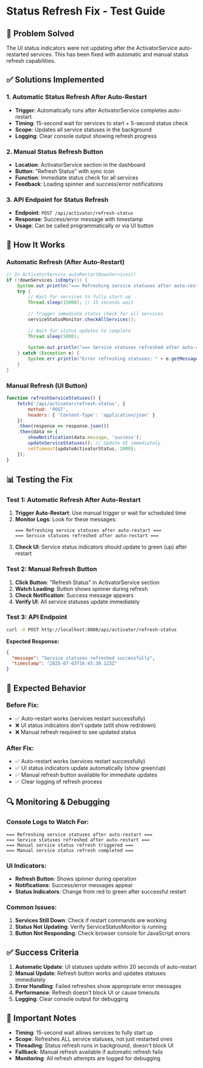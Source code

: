 # Status Refresh Fix - Test Guide

## 🎯 **Problem Solved**
The UI status indicators were not updating after the ActivatorService auto-restarted services. This has been fixed with automatic and manual status refresh capabilities.

## ✅ **Solutions Implemented**

### **1. Automatic Status Refresh After Auto-Restart**
- **Trigger**: Automatically runs after ActivatorService completes auto-restart
- **Timing**: 15-second wait for services to start + 5-second status check
- **Scope**: Updates all service statuses in the background
- **Logging**: Clear console output showing refresh progress

### **2. Manual Status Refresh Button**
- **Location**: ActivatorService section in the dashboard
- **Button**: "Refresh Status" with sync icon
- **Function**: Immediate status check for all services
- **Feedback**: Loading spinner and success/error notifications

### **3. API Endpoint for Status Refresh**
- **Endpoint**: `POST /api/activator/refresh-status`
- **Response**: Success/error message with timestamp
- **Usage**: Can be called programmatically or via UI button

## 🔧 **How It Works**

### **Automatic Refresh (After Auto-Restart)**
```java
// In ActivatorService.autoRestartDownServices()
if (!downServices.isEmpty()) {
    System.out.println("=== Refreshing service statuses after auto-restart ===");
    try {
        // Wait for services to fully start up
        Thread.sleep(15000); // 15 seconds wait
        
        // Trigger immediate status check for all services
        serviceStatusMonitor.checkAllServices();
        
        // Wait for status updates to complete
        Thread.sleep(5000);
        
        System.out.println("=== Service statuses refreshed after auto-restart ===");
    } catch (Exception e) {
        System.err.println("Error refreshing statuses: " + e.getMessage());
    }
}
```

### **Manual Refresh (UI Button)**
```javascript
function refreshServiceStatuses() {
    fetch('/api/activator/refresh-status', {
        method: 'POST',
        headers: { 'Content-Type': 'application/json' }
    })
    .then(response => response.json())
    .then(data => {
        showNotification(data.message, 'success');
        updateServiceStatuses(); // Update UI immediately
        setTimeout(updateActivatorStatus, 2000);
    });
}
```

## 📊 **Testing the Fix**

### **Test 1: Automatic Refresh After Auto-Restart**
1. **Trigger Auto-Restart**: Use manual trigger or wait for scheduled time
2. **Monitor Logs**: Look for these messages:
   ```
   === Refreshing service statuses after auto-restart ===
   === Service statuses refreshed after auto-restart ===
   ```
3. **Check UI**: Service status indicators should update to green (up) after restart

### **Test 2: Manual Refresh Button**
1. **Click Button**: "Refresh Status" in ActivatorService section
2. **Watch Loading**: Button shows spinner during refresh
3. **Check Notification**: Success message appears
4. **Verify UI**: All service statuses update immediately

### **Test 3: API Endpoint**
```bash
curl -X POST http://localhost:8080/api/activator/refresh-status
```
**Expected Response:**
```json
{
  "message": "Service statuses refreshed successfully",
  "timestamp": "2025-07-03T16:45:30.123Z"
}
```

## 🎯 **Expected Behavior**

### **Before Fix:**
- ✅ Auto-restart works (services restart successfully)
- ❌ UI status indicators don't update (still show red/down)
- ❌ Manual refresh required to see updated status

### **After Fix:**
- ✅ Auto-restart works (services restart successfully)
- ✅ UI status indicators update automatically (show green/up)
- ✅ Manual refresh button available for immediate updates
- ✅ Clear logging of refresh process

## 🔍 **Monitoring & Debugging**

### **Console Logs to Watch For:**
```
=== Refreshing service statuses after auto-restart ===
=== Service statuses refreshed after auto-restart ===
=== Manual service status refresh triggered ===
=== Manual service status refresh completed ===
```

### **UI Indicators:**
- **Refresh Button**: Shows spinner during operation
- **Notifications**: Success/error messages appear
- **Status Indicators**: Change from red to green after successful restart

### **Common Issues:**
1. **Services Still Down**: Check if restart commands are working
2. **Status Not Updating**: Verify ServiceStatusMonitor is running
3. **Button Not Responding**: Check browser console for JavaScript errors

## ✅ **Success Criteria**

1. **Automatic Update**: UI statuses update within 20 seconds of auto-restart
2. **Manual Update**: Refresh button works and updates statuses immediately
3. **Error Handling**: Failed refreshes show appropriate error messages
4. **Performance**: Refresh doesn't block UI or cause timeouts
5. **Logging**: Clear console output for debugging

## 🚨 **Important Notes**

- **Timing**: 15-second wait allows services to fully start up
- **Scope**: Refreshes ALL service statuses, not just restarted ones
- **Threading**: Status refresh runs in background, doesn't block UI
- **Fallback**: Manual refresh available if automatic refresh fails
- **Monitoring**: All refresh attempts are logged for debugging 